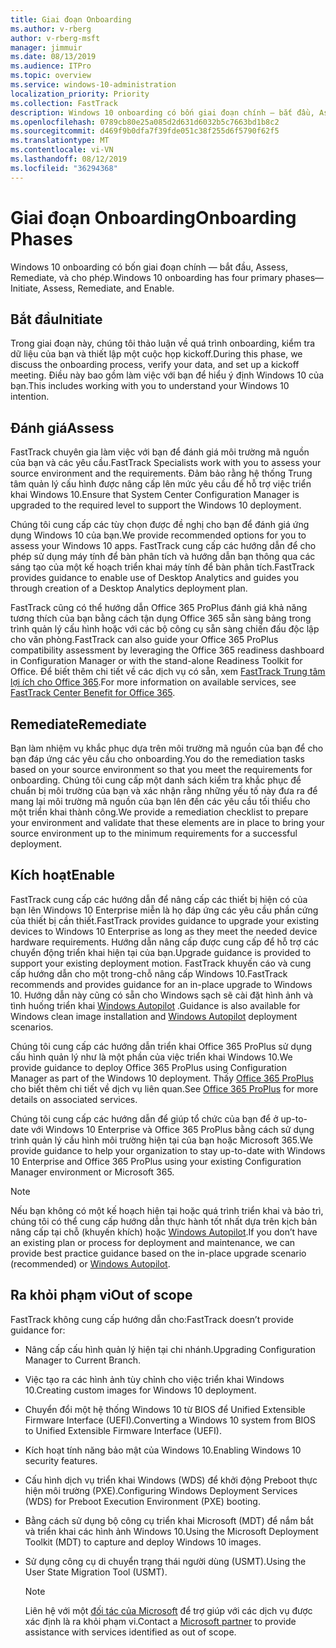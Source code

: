 ```yaml
---
title: Giai đoạn Onboarding
ms.author: v-rberg
author: v-rberg-msft
manager: jimmuir
ms.date: 08/13/2019
ms.audience: ITPro
ms.topic: overview
ms.service: windows-10-administration
localization_priority: Priority
ms.collection: FastTrack
description: Windows 10 onboarding có bốn giai đoạn chính — bắt đầu, Assess, Remediate, và cho phép.
ms.openlocfilehash: 0789cb80e25a085d2d631d6032b5c7663bd1b8c2
ms.sourcegitcommit: d469f9b0dfa7f39fde051c38f255d6f5790f62f5
ms.translationtype: MT
ms.contentlocale: vi-VN
ms.lasthandoff: 08/12/2019
ms.locfileid: "36294368"
---
```

# <a name="onboarding-phases"></a><span data-ttu-id="fec3a-103">Giai đoạn Onboarding</span><span class="sxs-lookup"><span data-stu-id="fec3a-103">Onboarding Phases</span></span>

<span data-ttu-id="fec3a-104">Windows 10 onboarding có bốn giai đoạn chính — bắt đầu, Assess, Remediate, và cho phép.</span><span class="sxs-lookup"><span data-stu-id="fec3a-104">Windows 10 onboarding has four primary phases—Initiate, Assess, Remediate, and Enable.</span></span>

## <a name="initiate"></a><span data-ttu-id="fec3a-105">Bắt đầu</span><span class="sxs-lookup"><span data-stu-id="fec3a-105">Initiate</span></span>

<span data-ttu-id="fec3a-106">Trong giai đoạn này, chúng tôi thảo luận về quá trình onboarding, kiểm tra dữ liệu của bạn và thiết lập một cuộc họp kickoff.</span><span class="sxs-lookup"><span data-stu-id="fec3a-106">During this phase, we discuss the onboarding process, verify your data, and set up a kickoff meeting.</span></span> <span data-ttu-id="fec3a-107">Điều này bao gồm làm việc với bạn để hiểu ý định Windows 10 của bạn.</span><span class="sxs-lookup"><span data-stu-id="fec3a-107">This includes working with you to understand your Windows 10 intention.</span></span>

## <a name="assess"></a><span data-ttu-id="fec3a-108">Đánh giá</span><span class="sxs-lookup"><span data-stu-id="fec3a-108">Assess</span></span>

<span data-ttu-id="fec3a-109">FastTrack chuyên gia làm việc với bạn để đánh giá môi trường mã nguồn của bạn và các yêu cầu.</span><span class="sxs-lookup"><span data-stu-id="fec3a-109">FastTrack Specialists work with you to assess your source environment and the requirements.</span></span> <span data-ttu-id="fec3a-110">Đảm bảo rằng hệ thống Trung tâm quản lý cấu hình được nâng cấp lên mức yêu cầu để hỗ trợ việc triển khai Windows 10.</span><span class="sxs-lookup"><span data-stu-id="fec3a-110">Ensure that System Center Configuration Manager is upgraded to the required level to support the Windows 10 deployment.</span></span> 

<span data-ttu-id="fec3a-111">Chúng tôi cung cấp các tùy chọn được đề nghị cho bạn để đánh giá ứng dụng Windows 10 của bạn.</span><span class="sxs-lookup"><span data-stu-id="fec3a-111">We provide recommended options for you to assess your Windows 10 apps.</span></span> <span data-ttu-id="fec3a-112">FastTrack cung cấp các hướng dẫn để cho phép sử dụng máy tính để bàn phân tích và hướng dẫn bạn thông qua các sáng tạo của một kế hoạch triển khai máy tính để bàn phân tích.</span><span class="sxs-lookup"><span data-stu-id="fec3a-112">FastTrack provides guidance to enable use of Desktop Analytics and guides you through creation of a Desktop Analytics deployment plan.</span></span>

<span data-ttu-id="fec3a-113">FastTrack cũng có thể hướng dẫn Office 365 ProPlus đánh giá khả năng tương thích của bạn bằng cách tận dụng Office 365 sẵn sàng bảng trong trình quản lý cấu hình hoặc với các bộ công cụ sẵn sàng chiến đấu độc lập cho văn phòng.</span><span class="sxs-lookup"><span data-stu-id="fec3a-113">FastTrack can also guide your Office 365 ProPlus compatibility assessment by leveraging the Office 365 readiness dashboard in Configuration Manager or with the stand-alone Readiness Toolkit for Office.</span></span> <span data-ttu-id="fec3a-114">Để biết thêm chi tiết về các dịch vụ có sẵn, xem [FastTrack Trung tâm lợi ích cho Office 365](O365-fasttrack-benefit-for-office-365.md).</span><span class="sxs-lookup"><span data-stu-id="fec3a-114">For more information on available services, see [FastTrack Center Benefit for Office 365](O365-fasttrack-benefit-for-office-365.md).</span></span> 

## <a name="remediate"></a><span data-ttu-id="fec3a-115">Remediate</span><span class="sxs-lookup"><span data-stu-id="fec3a-115">Remediate</span></span>

<span data-ttu-id="fec3a-116">Bạn làm nhiệm vụ khắc phục dựa trên môi trường mã nguồn của bạn để cho bạn đáp ứng các yêu cầu cho onboarding.</span><span class="sxs-lookup"><span data-stu-id="fec3a-116">You do the remediation tasks based on your source environment so that you meet the requirements for onboarding.</span></span> <span data-ttu-id="fec3a-117">Chúng tôi cung cấp một danh sách kiểm tra khắc phục để chuẩn bị môi trường của bạn và xác nhận rằng những yếu tố này đưa ra để mang lại môi trường mã nguồn của bạn lên đến các yêu cầu tối thiểu cho một triển khai thành công.</span><span class="sxs-lookup"><span data-stu-id="fec3a-117">We provide a remediation checklist to prepare your environment and validate that these elements are in place to bring your source environment up to the minimum requirements for a successful deployment.</span></span> 

## <a name="enable"></a><span data-ttu-id="fec3a-118">Kích hoạt</span><span class="sxs-lookup"><span data-stu-id="fec3a-118">Enable</span></span>

<span data-ttu-id="fec3a-119">FastTrack cung cấp các hướng dẫn để nâng cấp các thiết bị hiện có của bạn lên Windows 10 Enterprise miễn là họ đáp ứng các yêu cầu phần cứng của thiết bị cần thiết.</span><span class="sxs-lookup"><span data-stu-id="fec3a-119">FastTrack provides guidance to upgrade your existing devices to Windows 10 Enterprise as long as they meet the needed device hardware requirements.</span></span> <span data-ttu-id="fec3a-120">Hướng dẫn nâng cấp được cung cấp để hỗ trợ các chuyển động triển khai hiện tại của bạn.</span><span class="sxs-lookup"><span data-stu-id="fec3a-120">Upgrade guidance is provided to support your existing deployment motion.</span></span> <span data-ttu-id="fec3a-121">FastTrack khuyến cáo và cung cấp hướng dẫn cho một trong-chỗ nâng cấp Windows 10.</span><span class="sxs-lookup"><span data-stu-id="fec3a-121">FastTrack recommends and provides guidance for an in-place upgrade to Windows 10.</span></span> <span data-ttu-id="fec3a-122">Hướng dẫn này cũng có sẵn cho Windows sạch sẽ cài đặt hình ảnh và tình huống triển khai [Windows Autopilot](EMS-onboarding-phases.md#windows-autopilot) .</span><span class="sxs-lookup"><span data-stu-id="fec3a-122">Guidance is also available for Windows clean image installation and [Windows Autopilot](EMS-onboarding-phases.md#windows-autopilot) deployment scenarios.</span></span> 

<span data-ttu-id="fec3a-123">Chúng tôi cung cấp các hướng dẫn triển khai Office 365 ProPlus sử dụng cấu hình quản lý như là một phần của việc triển khai Windows 10.</span><span class="sxs-lookup"><span data-stu-id="fec3a-123">We provide guidance to deploy Office 365 ProPlus using Configuration Manager as part of the Windows 10 deployment.</span></span> <span data-ttu-id="fec3a-124">Thấy [Office 365 ProPlus](O365-onboarding-and-migration.md#office-365-proplus) cho biết thêm chi tiết về dịch vụ liên quan.</span><span class="sxs-lookup"><span data-stu-id="fec3a-124">See [Office 365 ProPlus](O365-onboarding-and-migration.md#office-365-proplus) for more details on associated services.</span></span>

<span data-ttu-id="fec3a-125">Chúng tôi cung cấp các hướng dẫn để giúp tổ chức của bạn để ở up-to-date với Windows 10 Enterprise và Office 365 ProPlus bằng cách sử dụng trình quản lý cấu hình môi trường hiện tại của bạn hoặc Microsoft 365.</span><span class="sxs-lookup"><span data-stu-id="fec3a-125">We provide guidance to help your organization to stay up-to-date with Windows 10 Enterprise and Office 365 ProPlus using your existing Configuration Manager environment or Microsoft 365.</span></span>

> [!NOTE]
> <span data-ttu-id="fec3a-126">Nếu bạn không có một kế hoạch hiện tại hoặc quá trình triển khai và bảo trì, chúng tôi có thể cung cấp hướng dẫn thực hành tốt nhất dựa trên kịch bản nâng cấp tại chỗ (khuyến khích) hoặc [Windows Autopilot](EMS-onboarding-phases.md#windows-autopilot).</span><span class="sxs-lookup"><span data-stu-id="fec3a-126">If you don’t have an existing plan or process for deployment and maintenance, we can provide best practice guidance based on the in-place upgrade scenario (recommended) or [Windows Autopilot](EMS-onboarding-phases.md#windows-autopilot).</span></span>

## <a name="out-of-scope"></a><span data-ttu-id="fec3a-127">Ra khỏi phạm vi</span><span class="sxs-lookup"><span data-stu-id="fec3a-127">Out of scope</span></span>

<span data-ttu-id="fec3a-128">FastTrack không cung cấp hướng dẫn cho:</span><span class="sxs-lookup"><span data-stu-id="fec3a-128">FastTrack doesn’t provide guidance for:</span></span>

- <span data-ttu-id="fec3a-129">Nâng cấp cấu hình quản lý hiện tại chi nhánh.</span><span class="sxs-lookup"><span data-stu-id="fec3a-129">Upgrading Configuration Manager to Current Branch.</span></span>
- <span data-ttu-id="fec3a-130">Việc tạo ra các hình ảnh tùy chỉnh cho việc triển khai Windows 10.</span><span class="sxs-lookup"><span data-stu-id="fec3a-130">Creating custom images for Windows 10 deployment.</span></span>
- <span data-ttu-id="fec3a-131">Chuyển đổi một hệ thống Windows 10 từ BIOS để Unified Extensible Firmware Interface (UEFI).</span><span class="sxs-lookup"><span data-stu-id="fec3a-131">Converting a Windows 10 system from BIOS to Unified Extensible Firmware Interface (UEFI).</span></span>
- <span data-ttu-id="fec3a-132">Kích hoạt tính năng bảo mật của Windows 10.</span><span class="sxs-lookup"><span data-stu-id="fec3a-132">Enabling Windows 10 security features.</span></span> 
- <span data-ttu-id="fec3a-133">Cấu hình dịch vụ triển khai Windows (WDS) để khởi động Preboot thực hiện môi trường (PXE).</span><span class="sxs-lookup"><span data-stu-id="fec3a-133">Configuring Windows Deployment Services (WDS) for Preboot Execution Environment (PXE) booting.</span></span>
- <span data-ttu-id="fec3a-134">Bằng cách sử dụng bộ công cụ triển khai Microsoft (MDT) để nắm bắt và triển khai các hình ảnh Windows 10.</span><span class="sxs-lookup"><span data-stu-id="fec3a-134">Using the Microsoft Deployment Toolkit (MDT) to capture and deploy Windows 10 images.</span></span>
- <span data-ttu-id="fec3a-135">Sử dụng công cụ di chuyển trạng thái người dùng (USMT).</span><span class="sxs-lookup"><span data-stu-id="fec3a-135">Using the User State Migration Tool (USMT).</span></span>

  > [!NOTE]
  > <span data-ttu-id="fec3a-136">Liên hệ với một [đối tác của Microsoft](https://go.microsoft.com/fwlink/?linkid=2080150) để trợ giúp với các dịch vụ được xác định là ra khỏi phạm vi.</span><span class="sxs-lookup"><span data-stu-id="fec3a-136">Contact a [Microsoft partner](https://go.microsoft.com/fwlink/?linkid=2080150) to provide assistance with services identified as out of scope.</span></span>

 